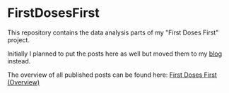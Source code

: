 # FirstDosesFirst

This repository contains the data analysis parts of my "First Doses First" project.

Initially I planned to put the posts here as well but moved them to my [blog](https://github.com/oerpli/oerpli.github.io) instead.


The overview of all published posts can be found here: [First Doses First (Overview)](https://oerpli.github.io/post/2021/04/first-doses-first/)
